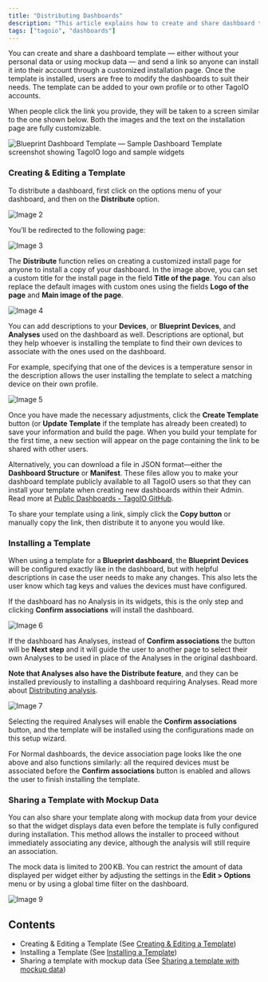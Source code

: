 ```yaml
---
title: "Distributing Dashboards"
description: "This article explains how to create and share dashboard templates in TagoIO, including sending installation links and customizing the installation page and template content."
tags: ["tagoio", "dashboards"]
---
```

You can create and share a dashboard template — either without your personal data or using mockup data — and send a link so anyone can install it into their account through a customized installation page. Once the template is installed, users are free to modify the dashboards to suit their needs. The template can be added to your own profile or to other TagoIO accounts.

When people click the link you provide, they will be taken to a screen similar to the one shown below. Both the images and the text on the installation page are fully customizable.

![Blueprint Dashboard Template — Sample Dashboard Template screenshot showing TagoIO logo and sample widgets](/docs_imagem/tagoio/distributing-dashboards-2.png)

### Creating & Editing a Template

To distribute a dashboard, first click on the options menu of your dashboard, and then on the **Distribute** option.

![Image 2](https://cdn.elev.io/file/uploads/VkSrjeSoWpdg7LeGdh2jKUEagxh0dd_cO83j6HUV_6s/4DRx_7RLAcqD2j_wIL9QuyucOPa5WPvTperqd5wYwyg/1624901709758-UTc.png)

You’ll be redirected to the following page:

![Image 3](https://cdn.elev.io/file/uploads/VkSrjeSoWpdg7LeGdh2jKUEagxh0dd_cO83j6HUV_6s/wwYEQGJV2IOwxbb3Pr4HaScsQlKBUqAj1OCU0v-mnoQ/1624901725108-2NI.png)

The **Distribute** function relies on creating a customized install page for anyone to install a copy of your dashboard. In the image above, you can set a custom title for the install page in the field **Title of the page**. You can also replace the default images with custom ones using the fields **Logo of the page** and **Main image of the page**.

![Image 4](https://help.tago.io/galleryDocuments/edbsn47684ada4389cddef6b6b4cc0f938640ad5f54bd7b8d2af14b20346225730dbd278111eae0ab0fa679008e1043102550?inline=true)

You can add descriptions to your **Devices**, or **Blueprint Devices**, and **Analyses** used on the dashboard as well. Descriptions are optional, but they help whoever is installing the template to find their own devices to associate with the ones used on the dashboard.

For example, specifying that one of the devices is a temperature sensor in the description allows the user installing the template to select a matching device on their own profile.

![Image 5](https://help.tago.io/galleryDocuments/edbsn203d236280df9c14048de028d3f379b3ea5785b3fc0c79abb76d3fb0752310e97a9bfb72c36a003b72e7508af5a0652d?inline=true)

Once you have made the necessary adjustments, click the **Create Template** button (or **Update Template** if the template has already been created) to save your information and build the page. When you build your template for the first time, a new section will appear on the page containing the link to be shared with other users.

Alternatively, you can download a file in JSON format—either the **Dashboard Structure** or **Manifest**. These files allow you to make your dashboard template publicly available to all TagoIO users so that they can install your template when creating new dashboards within their Admin. Read more at [Public Dashboards - TagoIO GitHub](https://github.com/tago-io/public-templates).

To share your template using a link, simply click the **Copy button** or manually copy the link, then distribute it to anyone you would like.

### Installing a Template

When using a template for a **Blueprint dashboard**, the **Blueprint Devices** will be configured exactly like in the dashboard, but with helpful descriptions in case the user needs to make any changes. This also lets the user know which tag keys and values the devices must have configured.

If the dashboard has no Analysis in its widgets, this is the only step and clicking **Confirm associations** will install the dashboard.

![Image 6](https://cdn.elev.io/file/uploads/VkSrjeSoWpdg7LeGdh2jKUEagxh0dd_cO83j6HUV_6s/RHeq1r93jStNSScpmUaZJ4At7b5JobLvd8S0ZhtRuBk/1624902234493-srw.png)

If the dashboard has Analyses, instead of **Confirm associations** the button will be **Next step** and it will guide the user to another page to select their own Analyses to be used in place of the Analyses in the original dashboard.

**Note that Analyses also have the Distribute feature**, and they can be installed previously to installing a dashboard requiring Analyses. Read more about [Distributing analysis](/tagoio/distributing-analysis).

![Image 7](https://cdn.elev.io/file/uploads/VkSrjeSoWpdg7LeGdh2jKUEagxh0dd_cO83j6HUV_6s/tFWaxPKIP-QkGMK1bUbeRjSlyKhmnafRKwJU9dmEwgg/1624902252947-BGo.png)

Selecting the required Analyses will enable the **Confirm associations** button, and the template will be installed using the configurations made on this setup wizard.

For Normal dashboards, the device association page looks like the one above and also functions similarly: all the required devices must be associated before the **Confirm associations** button is enabled and allows the user to finish installing the template.

### Sharing a Template with Mockup Data

You can also share your template along with mockup data from your device so that the widget displays data even before the template is fully configured during installation. This method allows the installer to proceed without immediately associating any device, although the analysis will still require an association.

The mock data is limited to 200 KB. You can restrict the amount of data displayed per widget either by adjusting the settings in the **Edit > Options** menu or by using a global time filter on the dashboard.

![Image 9](https://help.tago.io/galleryDocuments/edbsndc8a6501f2a9e248bcd5dc5575a6e356a95072797a620bc2ac78892dcebcdf0f159d2a7eff69fab2ff9b6ec80d501519?inline=true)

## Contents
- Creating & Editing a Template (See [Creating & Editing a Template](../dashboards/blueprint-dashboard))
- Installing a Template (See [Installing a Template](../dashboards/creating-dashboards))
- Sharing a template with mockup data (See [Sharing a template with mockup data](../simulator-data-stream))